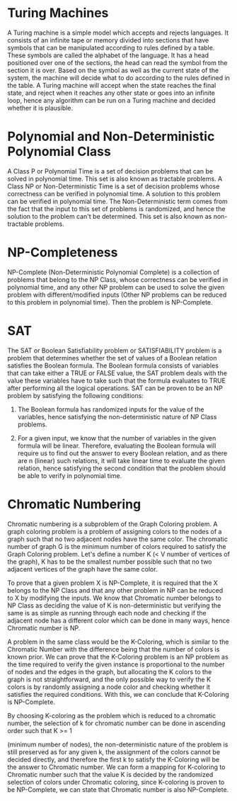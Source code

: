 # Turing Machines

A Turing machine is a simple model which accepts and rejects languages. It consists of an infinite tape or memory divided into sections that have symbols that can be manipulated according to rules defined by a table. These symbols are called the alphabet of the language. It has a head positioned over one of the sections, the head can read the symbol from the section it is over. Based on the symbol as well as the current state of the system, the machine will decide what to do according to the rules defined in the table.
A Turing machine will accept when the state reaches the final state, and reject when it reaches any other state or goes into an infinite loop, hence any algorithm can be run on a Turing machine and decided whether it is plausible.


# Polynomial and Non-Deterministic Polynomial Class

A Class P or Polynomial Time is a set of decision problems that can be solved in polynomial time. This set is also known as tractable problems.
A Class NP or Non-Deterministic Time is a set of decision problems whose correctness can be verified in polynomial time. A solution to this problem can be verified in polynomial time. The Non-Deterministic term comes from the fact that the input to this set of problems is randomized, and hence the solution to the problem can't be determined. This set is also known as non-tractable problems.


# NP-Completeness

NP-Complete (Non-Deterministic Polynomial Complete) is a collection of problems that belong to the NP Class, whose correctness can be verified in polynomial time, and any other NP problem can be used to solve the given problem with different/modified inputs (Other NP problems can be reduced to this problem in polynomial time). Then the problem is NP-Complete.

# SAT

The SAT or Boolean Satisfiability problem or SATISFIABILITY problem is a problem that determines whether the set of values of a Boolean relation satisfies the Boolean formula. The Boolean formula consists of variables that can take either a TRUE or FALSE value, the SAT problem deals with the value these variables have to take such that the formula evaluates to TRUE after performing all the logical operations.
SAT can be proven to be an NP problem by satisfying the following conditions:

1)	The Boolean formula has randomized inputs for the value of the variables, hence satisfying the non-deterministic nature of NP Class problems.

2)	For a given input, we know that the number of variables in the given formula will be linear. Therefore, evaluating the Boolean formula will require us to find out the answer to every Boolean relation, and as there are n (linear) such relations, it will take linear time to evaluate the given relation, hence satisfying the second condition that the problem should be able to verify in polynomial time.



# Chromatic Numbering

Chromatic numbering is a subproblem of the Graph Coloring problem. A graph coloring problem is a problem of assigning colors to the nodes of a graph such that no two adjacent nodes have the same color. The chromatic number of graph G is the minimum number of colors required to satisfy the Graph Coloring problem. Let's define a number K (< V number of vertices of the graph), K has to be the smallest number possible such that no two adjacent vertices of the graph have the same color.

To prove that a given problem X is NP-Complete, it is required that the X belongs to the NP Class and that any other problem in NP can be reduced to X by modifying the inputs. We know that Chromatic number belongs to NP Class as deciding the value of K is non-deterministic but verifying the same is as simple as running through each node and checking if the adjacent node has a different color which can be done in many ways, hence Chromatic number is NP.

A problem in the same class would be the K-Coloring, which is similar to the Chromatic Number with the difference being that the number of colors is known prior. We can prove that the K-Coloring problem is an NP problem as the time required to verify the given instance is proportional to the number of nodes and the edges in the graph, but allocating the K colors to the graph is not straightforward, and the only possible way to verify the K colors is by randomly assigning a node color and checking whether it satisfies the required conditions.
With this, we can conclude that K-Coloring is NP-Complete.

By choosing K-coloring as the problem which is reduced to a chromatic number, the selection of k for chromatic number can be done in ascending order such that K >= 1

(minimum number of nodes), the non-deterministic nature of the problem is still preserved as for any given k, the assignment of the colors cannot be decided directly, and therefore the first k to satisfy the K-Coloring will be the answer to Chromatic number. We can form a mapping for K-coloring to Chromatic number such that the value K is decided by the randomized selection of colors under Chromatic coloring, since K-coloring is proven to be NP-Complete, we can state that Chromatic number is also NP-Complete.
